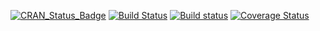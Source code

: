 [![CRAN_Status_Badge](http://www.r-pkg.org/badges/version/bigtabulate)](http://cran.r-project.org/package=bigtabulate)
[![Build Status](https://travis-ci.org/kaneplusplus/bigtabulate.png)](https://travis-ci.org/kaneplusplus/bigtabulate)
[![Build status](https://ci.appveyor.com/api/projects/status/2fo3pkfvk4na4g58?svg=true)](https://ci.appveyor.com/project/kaneplusplus/bigtabulate)
[![Coverage Status](https://coveralls.io/repos/kaneplusplus/bigtabulate/badge.svg?branch=master&service=github)](https://coveralls.io/github/kaneplusplus/bigtabulate?branch=master)
